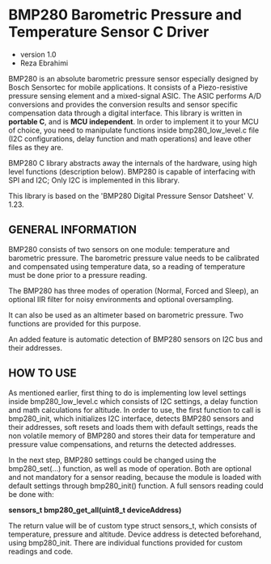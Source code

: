 # BMP280 Barometric Pressure and Temperature Sensor C Driver
* version 1.0
* Reza Ebrahimi

BMP280 is an absolute barometric pressure sensor especially designed by Bosch Sensortec for mobile applications. It consists of a Piezo-resistive pressure sensing element and a mixed-signal ASIC. The ASIC performs A/D conversions and provides the conversion results and sensor specific compensation data through a digital interface. This library is written in **portable C**, and is **MCU independent**. In order to implement it to your MCU of choice, you need to manipulate functions inside bmp280_low_level.c file (I2C configurations, delay function and math operations) and leave other files as they are.

BMP280 C library abstracts away the internals of the hardware, using high level functions (description below). BMP280 is capable of interfacing with SPI and I2C; Only I2C is implemented in this library.

This library is based on the 'BMP280 Digital Pressure Sensor Datsheet' V. 1.23.

## GENERAL INFORMATION

BMP280 consists of two sensors on one module: temperature and barometric pressure. The barometric pressure value needs to be calibrated and compensated using temperature data, so a reading of temperature must be done prior to a pressure reading.

The BMP280 has three modes of operation (Normal, Forced and Sleep), an optional IIR filter for noisy environments and optional oversampling.

It can also be used as an altimeter based on barometric pressure. Two functions are provided for this purpose.

An added feature is automatic detection of BMP280 sensors on I2C bus and their addresses.

## HOW TO USE

As mentioned earlier, first thing to do is implementing low level settings inside bmp280_low_level.c which consists of I2C settings, a delay function and math calculations for altitude. In order to use, the first function to call is bmp280_init, which initializes I2C interface, detects BMP280 sensors and their addresses, soft resets and loads them with default settings, reads the non volatile memory of BMP280 and stores their data for temperature and pressure value compensations, and returns the detected addresses.

In the next step, BMP280 settings could be changed using the bmp280_set(...) function, as well as mode of operation. Both are optional and not mandatory for a sensor reading, because the module is loaded with default settings through bmp280_init() function.
A full sensors reading could be done with:

**sensors_t bmp280_get_all(uint8_t deviceAddress)**

The return value will be of custom type struct sensors_t, which consists of temperature, pressure and altitude. Device address is detected beforehand, using bmp280_init. There are individual functions provided for custom readings and code.


